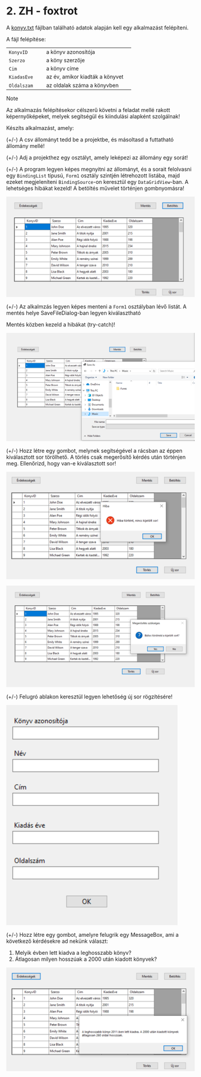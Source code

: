 # 2. ZH - foxtrot

A [konyv.txt](konyv.txt) fájlban található adatok alapján kell egy alkalmazást felépíteni. 

A fájl felépítése:

|                |                                 |      |
| -------------- | ------------------------------- | ---- |
| `KonyvID `     | a könyv azonosítója             |      |
| `Szerzo    `   | a köny szerzője                 |      |
| `Cim `         | a könyv címe                    |      |
| `KiadasEve `   | az év, amikor kiadták a könyvet |      |
| `Oldalszam   ` | az oldalak száma a könyvben     |      |

> [!NOTE]
>
> Az alkalmazás felépítésekor célszerű követni a feladat mellé rakott képernyőképeket, melyek segítségül és kiindulási alapként szolgálnak!

Készíts alkalmazást, amely:

(+/-) A csv állományt tedd be a projektbe, és másoltasd a futtatható állomány mellé!

(+/-) Adj a projekthez egy osztályt, amely leképezi az állomány egy sorát!

(+/-) A program legyen képes megnyitni az állományt, és a sorait felolvasni egy `BindingList` típusú, `Form1` osztály szintjén létrehozott listába, majd ezeket megjeleníteni `BindingSource`-on keresztül egy `DataGridView`-ban. A lehetséges hibákat kezeld! A betöltés művelet történjen gombnyomásra!

![image1](image1.png)

(+/-) Az alkalmzás legyen képes menteni a `Form1` osztályban lévő listát. A mentés helye SaveFileDialog-ban legyen kiválasztható

Mentés közben kezeld a hibákat (try-catch)! 

![image3](image3.png)

(+/-) Hozz létre egy gombot, melynek segítségével a rácsban az éppen kiválasztott sor törölhető. A törlés csak megerősítő kérdés után történjen meg.
Ellenőrizd, hogy van-e kiválasztott sor!

![image4](image4.png)



![image5](image5.png)



(+/-) Felugró ablakon keresztül legyen lehetőség új sor rögzítésére!



![image6](image6.png)



(+/-) Hozz létre egy gombot, amelyre felugrik egy MessageBox, ami a következő kérdésekre ad nekünk választ:

1) Melyik évben lett kiadva a leghosszabb könyv?
2) Átlagosan milyen hosszúak a 2000 után kiadott könyvek?

![image7](image7.png)